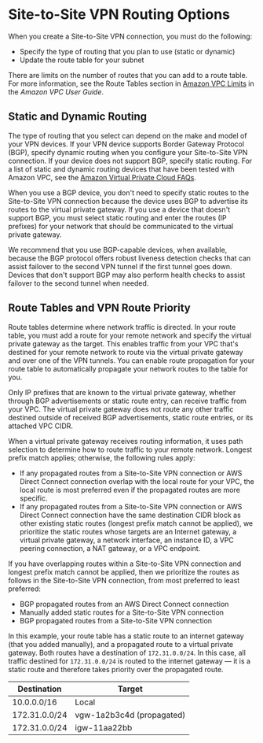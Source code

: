 # Site\-to\-Site VPN Routing Options<a name="VPNRoutingTypes"></a>

When you create a Site\-to\-Site VPN connection, you must do the following:
+ Specify the type of routing that you plan to use \(static or dynamic\)
+ Update the route table for your subnet

There are limits on the number of routes that you can add to a route table\. For more information, see the Route Tables section in [Amazon VPC Limits](https://docs.aws.amazon.com/vpc/latest/userguide/amazon-vpc-limits.html) in the *Amazon VPC User Guide*\.

## Static and Dynamic Routing<a name="vpn-static-dynamic"></a>

The type of routing that you select can depend on the make and model of your VPN devices\. If your VPN device supports Border Gateway Protocol \(BGP\), specify dynamic routing when you configure your Site\-to\-Site VPN connection\. If your device does not support BGP, specify static routing\. For a list of static and dynamic routing devices that have been tested with Amazon VPC, see the [Amazon Virtual Private Cloud FAQs](http://aws.amazon.com/vpn/faqs/#C9)\.

When you use a BGP device, you don't need to specify static routes to the Site\-to\-Site VPN connection because the device uses BGP to advertise its routes to the virtual private gateway\. If you use a device that doesn't support BGP, you must select static routing and enter the routes \(IP prefixes\) for your network that should be communicated to the virtual private gateway\. 

We recommend that you use BGP\-capable devices, when available, because the BGP protocol offers robust liveness detection checks that can assist failover to the second VPN tunnel if the first tunnel goes down\. Devices that don't support BGP may also perform health checks to assist failover to the second tunnel when needed\.

## Route Tables and VPN Route Priority<a name="vpn-route-priority"></a>

Route tables determine where network traffic is directed\. In your route table, you must add a route for your remote network and specify the virtual private gateway as the target\. This enables traffic from your VPC that's destined for your remote network to route via the virtual private gateway and over one of the VPN tunnels\. You can enable route propagation for your route table to automatically propagate your network routes to the table for you\.

Only IP prefixes that are known to the virtual private gateway, whether through BGP advertisements or static route entry, can receive traffic from your VPC\. The virtual private gateway does not route any other traffic destined outside of received BGP advertisements, static route entries, or its attached VPC CIDR\.

When a virtual private gateway receives routing information, it uses path selection to determine how to route traffic to your remote network\. Longest prefix match applies; otherwise, the following rules apply:
+ If any propagated routes from a Site\-to\-Site VPN connection or AWS Direct Connect connection overlap with the local route for your VPC, the local route is most preferred even if the propagated routes are more specific\. 
+ If any propagated routes from a Site\-to\-Site VPN connection or AWS Direct Connect connection have the same destination CIDR block as other existing static routes \(longest prefix match cannot be applied\), we prioritize the static routes whose targets are an Internet gateway, a virtual private gateway, a network interface, an instance ID, a VPC peering connection, a NAT gateway, or a VPC endpoint\.

If you have overlapping routes within a Site\-to\-Site VPN connection and longest prefix match cannot be applied, then we prioritize the routes as follows in the Site\-to\-Site VPN connection, from most preferred to least preferred: 
+ BGP propagated routes from an AWS Direct Connect connection 
+ Manually added static routes for a Site\-to\-Site VPN connection
+ BGP propagated routes from a Site\-to\-Site VPN connection

In this example, your route table has a static route to an internet gateway \(that you added manually\), and a propagated route to a virtual private gateway\. Both routes have a destination of `172.31.0.0/24`\. In this case, all traffic destined for `172.31.0.0/24` is routed to the internet gateway — it is a static route and therefore takes priority over the propagated route\.


| Destination | Target | 
| --- | --- | 
| 10\.0\.0\.0/16 | Local | 
| 172\.31\.0\.0/24 | vgw\-1a2b3c4d \(propagated\) | 
| 172\.31\.0\.0/24 | igw\-11aa22bb | 